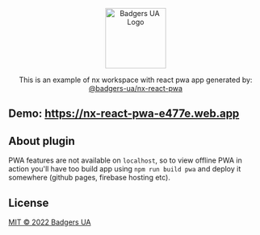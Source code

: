 <p align="center">
  <a href="https://github.com/badgers-ua/" target="blank"><img src="https://avatars.githubusercontent.com/u/106803527?s=200&v=4" width="120" alt="Badgers UA Logo" /></a>
</p>

  <p align="center">This is an example of nx workspace with react pwa app generated by: <a href="https://github.com/badgers-ua/nx-react-pwa" target="blank">@badgers-ua/nx-react-pwa</a></p>

## Demo: https://nx-react-pwa-e477e.web.app

## About plugin

PWA features are not available on `localhost`, so to view offline PWA in action you'll have too build app using `npm run build pwa` and deploy it somewhere (github pages, firebase hosting etc).

## License

[MIT © 2022 Badgers UA](LICENSE)
